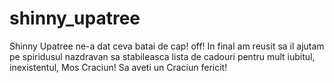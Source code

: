 # shinny_upatree
Shinny Upatree ne-a dat ceva batai de cap! off! In final am reusit sa il ajutam pe spiridusul nazdravan sa stabileasca lista de cadouri pentru mult iubitul, inexistentul, Mos Craciun! Sa aveti un Craciun fericit!
